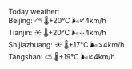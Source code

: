 Today weather:  
Beijing: ⛅️  🌡️+20°C 🌬️↙4km/h  
Tianjin: ☀️   🌡️+20°C 🌬️↓4km/h  
Shijiazhuang: ☀️   🌡️+17°C 🌬️↘4km/h  
Tangshan: ⛅️  🌡️+19°C 🌬️↙4km/h  
